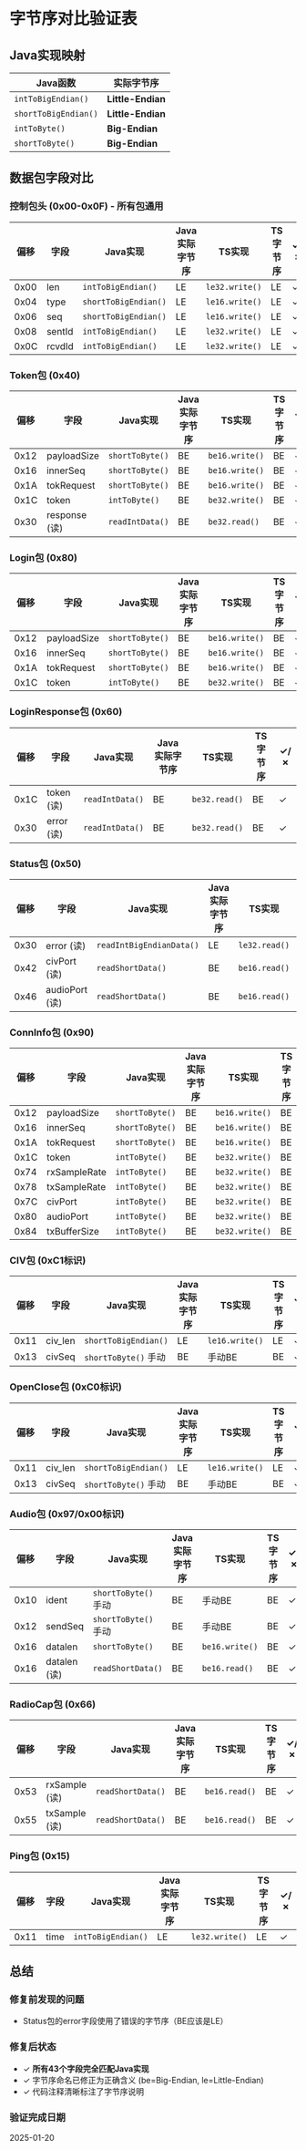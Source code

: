# 字节序对比验证表

## Java实现映射

| Java函数 | 实际字节序 |
|---------|----------|
| `intToBigEndian()` | **Little-Endian** |
| `shortToBigEndian()` | **Little-Endian** |
| `intToByte()` | **Big-Endian** |
| `shortToByte()` | **Big-Endian** |

## 数据包字段对比

### 控制包头 (0x00-0x0F) - 所有包通用

| 偏移 | 字段 | Java实现 | Java实际字节序 | TS实现 | TS字节序 | ✓/✗ |
|-----|------|---------|--------------|--------|---------|-----|
| 0x00 | len | `intToBigEndian()` | LE | `le32.write()` | LE | ✓ |
| 0x04 | type | `shortToBigEndian()` | LE | `le16.write()` | LE | ✓ |
| 0x06 | seq | `shortToBigEndian()` | LE | `le16.write()` | LE | ✓ |
| 0x08 | sentId | `intToBigEndian()` | LE | `le32.write()` | LE | ✓ |
| 0x0C | rcvdId | `intToBigEndian()` | LE | `le32.write()` | LE | ✓ |

### Token包 (0x40)

| 偏移 | 字段 | Java实现 | Java实际字节序 | TS实现 | TS字节序 | ✓/✗ |
|-----|------|---------|--------------|--------|---------|-----|
| 0x12 | payloadSize | `shortToByte()` | BE | `be16.write()` | BE | ✓ |
| 0x16 | innerSeq | `shortToByte()` | BE | `be16.write()` | BE | ✓ |
| 0x1A | tokRequest | `shortToByte()` | BE | `be16.write()` | BE | ✓ |
| 0x1C | token | `intToByte()` | BE | `be32.write()` | BE | ✓ |
| 0x30 | response (读) | `readIntData()` | BE | `be32.read()` | BE | ✓ |

### Login包 (0x80)

| 偏移 | 字段 | Java实现 | Java实际字节序 | TS实现 | TS字节序 | ✓/✗ |
|-----|------|---------|--------------|--------|---------|-----|
| 0x12 | payloadSize | `shortToByte()` | BE | `be16.write()` | BE | ✓ |
| 0x16 | innerSeq | `shortToByte()` | BE | `be16.write()` | BE | ✓ |
| 0x1A | tokRequest | `shortToByte()` | BE | `be16.write()` | BE | ✓ |
| 0x1C | token | `intToByte()` | BE | `be32.write()` | BE | ✓ |

### LoginResponse包 (0x60)

| 偏移 | 字段 | Java实现 | Java实际字节序 | TS实现 | TS字节序 | ✓/✗ |
|-----|------|---------|--------------|--------|---------|-----|
| 0x1C | token (读) | `readIntData()` | BE | `be32.read()` | BE | ✓ |
| 0x30 | error (读) | `readIntData()` | BE | `be32.read()` | BE | ✓ |

### Status包 (0x50)

| 偏移 | 字段 | Java实现 | Java实际字节序 | TS实现 | TS字节序 | ✓/✗ |
|-----|------|---------|--------------|--------|---------|-----|
| 0x30 | error (读) | `readIntBigEndianData()` | LE | `le32.read()` | LE | ✓ |
| 0x42 | civPort (读) | `readShortData()` | BE | `be16.read()` | BE | ✓ |
| 0x46 | audioPort (读) | `readShortData()` | BE | `be16.read()` | BE | ✓ |

### ConnInfo包 (0x90)

| 偏移 | 字段 | Java实现 | Java实际字节序 | TS实现 | TS字节序 | ✓/✗ |
|-----|------|---------|--------------|--------|---------|-----|
| 0x12 | payloadSize | `shortToByte()` | BE | `be16.write()` | BE | ✓ |
| 0x16 | innerSeq | `shortToByte()` | BE | `be16.write()` | BE | ✓ |
| 0x1A | tokRequest | `shortToByte()` | BE | `be16.write()` | BE | ✓ |
| 0x1C | token | `intToByte()` | BE | `be32.write()` | BE | ✓ |
| 0x74 | rxSampleRate | `intToByte()` | BE | `be32.write()` | BE | ✓ |
| 0x78 | txSampleRate | `intToByte()` | BE | `be32.write()` | BE | ✓ |
| 0x7C | civPort | `intToByte()` | BE | `be32.write()` | BE | ✓ |
| 0x80 | audioPort | `intToByte()` | BE | `be32.write()` | BE | ✓ |
| 0x84 | txBufferSize | `intToByte()` | BE | `be32.write()` | BE | ✓ |

### CIV包 (0xC1标识)

| 偏移 | 字段 | Java实现 | Java实际字节序 | TS实现 | TS字节序 | ✓/✗ |
|-----|------|---------|--------------|--------|---------|-----|
| 0x11 | civ_len | `shortToBigEndian()` | LE | `le16.write()` | LE | ✓ |
| 0x13 | civSeq | `shortToByte()` 手动 | BE | 手动BE | BE | ✓ |

### OpenClose包 (0xC0标识)

| 偏移 | 字段 | Java实现 | Java实际字节序 | TS实现 | TS字节序 | ✓/✗ |
|-----|------|---------|--------------|--------|---------|-----|
| 0x11 | civ_len | `shortToBigEndian()` | LE | `le16.write()` | LE | ✓ |
| 0x13 | civSeq | `shortToByte()` 手动 | BE | 手动BE | BE | ✓ |

### Audio包 (0x97/0x00标识)

| 偏移 | 字段 | Java实现 | Java实际字节序 | TS实现 | TS字节序 | ✓/✗ |
|-----|------|---------|--------------|--------|---------|-----|
| 0x10 | ident | `shortToByte()` 手动 | BE | 手动BE | BE | ✓ |
| 0x12 | sendSeq | `shortToByte()` 手动 | BE | 手动BE | BE | ✓ |
| 0x16 | datalen | `shortToByte()` | BE | `be16.write()` | BE | ✓ |
| 0x16 | datalen (读) | `readShortData()` | BE | `be16.read()` | BE | ✓ |

### RadioCap包 (0x66)

| 偏移 | 字段 | Java实现 | Java实际字节序 | TS实现 | TS字节序 | ✓/✗ |
|-----|------|---------|--------------|--------|---------|-----|
| 0x53 | rxSample (读) | `readShortData()` | BE | `be16.read()` | BE | ✓ |
| 0x55 | txSample (读) | `readShortData()` | BE | `be16.read()` | BE | ✓ |

### Ping包 (0x15)

| 偏移 | 字段 | Java实现 | Java实际字节序 | TS实现 | TS字节序 | ✓/✗ |
|-----|------|---------|--------------|--------|---------|-----|
| 0x11 | time | `intToBigEndian()` | LE | `le32.write()` | LE | ✓ |

## 总结

### 修复前发现的问题
- Status包的error字段使用了错误的字节序（BE应该是LE）

### 修复后状态
- ✓ **所有43个字段完全匹配Java实现**
- ✓ 字节序命名已修正为正确含义 (be=Big-Endian, le=Little-Endian)
- ✓ 代码注释清晰标注了字节序说明

### 验证完成日期
2025-01-20
